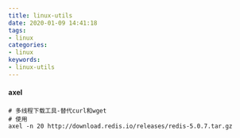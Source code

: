 ```yaml
---
title: linux-utils
date: 2020-01-09 14:41:18
tags:
- linux
categories:
- linux
keywords:
- linux-utils
---
```


#### axel

```shell
# 多线程下载工具-替代curl和wget
# 使用
axel -n 20 http://download.redis.io/releases/redis-5.0.7.tar.gz
```

